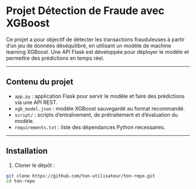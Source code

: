 # Projet Détection de Fraude avec XGBoost

Ce projet a pour objectif de détecter les transactions frauduleuses à partir d’un jeu de données déséquilibré, en utilisant un modèle de machine learning XGBoost. Une API Flask est développée pour déployer le modèle et permettre des prédictions en temps réel.

---

## Contenu du projet

- `app.py` : application Flask pour servir le modèle et faire des prédictions via une API REST.  
- `xgb_model.json` : modèle XGBoost sauvegardé au format recommandé.  
- `script/` : scripts d’entraînement, de prétraitement et d’évaluation du modèle.  
- `requirements.txt` : liste des dépendances Python nécessaires.  

---

## Installation

1. Cloner le dépôt :  
```bash
git clone https://github.com/ton-utilisateur/ton-repo.git
cd ton-repo
